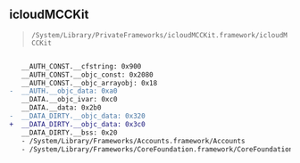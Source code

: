 ## icloudMCCKit

> `/System/Library/PrivateFrameworks/icloudMCCKit.framework/icloudMCCKit`

```diff

   __AUTH_CONST.__cfstring: 0x900
   __AUTH_CONST.__objc_const: 0x2080
   __AUTH_CONST.__objc_arrayobj: 0x18
-  __AUTH.__objc_data: 0xa0
   __DATA.__objc_ivar: 0xc0
   __DATA.__data: 0x2b0
-  __DATA_DIRTY.__objc_data: 0x320
+  __DATA_DIRTY.__objc_data: 0x3c0
   __DATA_DIRTY.__bss: 0x20
   - /System/Library/Frameworks/Accounts.framework/Accounts
   - /System/Library/Frameworks/CoreFoundation.framework/CoreFoundation

```
